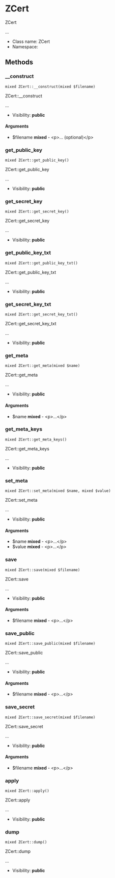 ZCert
===============

ZCert

...


* Class name: ZCert
* Namespace: 







Methods
-------


### __construct

    mixed ZCert::__construct(mixed $filename)

ZCert::__construct

...

* Visibility: **public**


#### Arguments
* $filename **mixed** - &lt;p&gt;... (optional)&lt;/p&gt;



### get_public_key

    mixed ZCert::get_public_key()

ZCert::get_public_key

...

* Visibility: **public**




### get_secret_key

    mixed ZCert::get_secret_key()

ZCert::get_secret_key

...

* Visibility: **public**




### get_public_key_txt

    mixed ZCert::get_public_key_txt()

ZCert::get_public_key_txt

...

* Visibility: **public**




### get_secret_key_txt

    mixed ZCert::get_secret_key_txt()

ZCert::get_secret_key_txt

...

* Visibility: **public**




### get_meta

    mixed ZCert::get_meta(mixed $name)

ZCert::get_meta

...

* Visibility: **public**


#### Arguments
* $name **mixed** - &lt;p&gt;...&lt;/p&gt;



### get_meta_keys

    mixed ZCert::get_meta_keys()

ZCert::get_meta_keys

...

* Visibility: **public**




### set_meta

    mixed ZCert::set_meta(mixed $name, mixed $value)

ZCert::set_meta

...

* Visibility: **public**


#### Arguments
* $name **mixed** - &lt;p&gt;...&lt;/p&gt;
* $value **mixed** - &lt;p&gt;...&lt;/p&gt;



### save

    mixed ZCert::save(mixed $filename)

ZCert::save

...

* Visibility: **public**


#### Arguments
* $filename **mixed** - &lt;p&gt;...&lt;/p&gt;



### save_public

    mixed ZCert::save_public(mixed $filename)

ZCert::save_public

...

* Visibility: **public**


#### Arguments
* $filename **mixed** - &lt;p&gt;...&lt;/p&gt;



### save_secret

    mixed ZCert::save_secret(mixed $filename)

ZCert::save_secret

...

* Visibility: **public**


#### Arguments
* $filename **mixed** - &lt;p&gt;...&lt;/p&gt;



### apply

    mixed ZCert::apply()

ZCert::apply

...

* Visibility: **public**




### dump

    mixed ZCert::dump()

ZCert::dump

...

* Visibility: **public**



